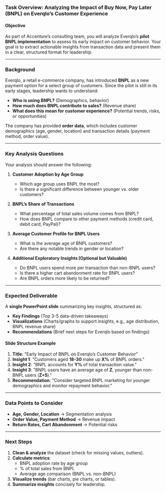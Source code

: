 ### **Task Overview: Analyzing the Impact of Buy Now, Pay Later (BNPL) on Everqlo’s Customer Experience**  

#### **Objective**  
As part of Accenture’s consulting team, you will analyze Everqlo’s **pilot BNPL implementation** to assess its early impact on customer behavior. Your goal is to extract actionable insights from transaction data and present them in a clear, structured format for leadership.  

---

### **Background**  
Everqlo, a retail e-commerce company, has introduced **BNPL** as a new payment option for a select group of customers. Since the pilot is still in its early stages, leadership wants to understand:  
- **Who is using BNPL?** (Demographics, behavior)  
- **How much does BNPL contribute to sales?** (Revenue share)  
- **What does this mean for customer experience?** (Potential trends, risks, or opportunities)  

The company has provided **order data**, which includes customer demographics (age, gender, location) and transaction details (payment method, order value).  

---

### **Key Analysis Questions**  
Your analysis should answer the following:  

1. **Customer Adoption by Age Group**  
   - Which age group uses BNPL the most?  
   - Is there a significant difference between younger vs. older customers?  

2. **BNPL’s Share of Transactions**  
   - What percentage of total sales volume comes from BNPL?  
   - How does BNPL compare to other payment methods (credit card, debit card, PayPal)?  

3. **Average Customer Profile for BNPL Users**  
   - What is the average age of BNPL customers?  
   - Are there any notable trends in gender or location?  

4. **Additional Exploratory Insights (Optional but Valuable)**  
   - Do BNPL users spend more per transaction than non-BNPL users?  
   - Is there a higher cart abandonment rate for BNPL users?  
   - Are BNPL orders more likely to be returned?  

---

### **Expected Deliverable**  
A **single PowerPoint slide** summarizing key insights, structured as:  
- **Key Findings** (Top 3-5 data-driven takeaways)  
- **Visualizations** (Charts/graphs to support insights, e.g., age distribution, BNPL revenue share)  
- **Recommendations** (Brief next steps for Everqlo based on findings)  

#### **Slide Structure Example**  
1. **Title**: "Early Impact of BNPL on Everqlo’s Customer Behavior"  
2. **Insight 1**: "Customers aged **18-30** make up **X%** of BNPL orders."  
3. **Insight 2**: "BNPL accounts for **Y%** of total transaction value."  
4. **Insight 3**: "BNPL users have an average age of **Z**, younger than non-BNPL users (**Z+5**)."  
5. **Recommendation**: "Consider targeted BNPL marketing for younger demographics and monitor repayment behavior."  

---

### **Data Points to Consider**  
- **Age, Gender, Location** → Segmentation analysis  
- **Order Value, Payment Method** → Revenue impact  
- **Return Rates, Cart Abandonment** → Potential risks  

---

### **Next Steps**  
1. **Clean & analyze** the dataset (check for missing values, outliers).  
2. **Calculate metrics**:  
   - BNPL adoption rate by age group  
   - % of total sales from BNPL  
   - Average age comparison (BNPL vs. non-BNPL)  
3. **Visualize trends** (bar charts, pie charts, or tables).  
4. **Summarize insights** concisely for leadership.  

